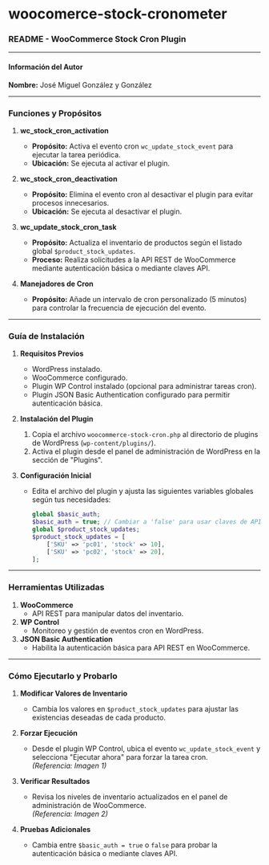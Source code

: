 # woocomerce-stock-cronometer
 
### README - WooCommerce Stock Cron Plugin

---

#### **Información del Autor**
**Nombre:** José Miguel González y González  

---

### **Funciones y Propósitos**

1. **wc_stock_cron_activation**  
   - **Propósito:** Activa el evento cron `wc_update_stock_event` para ejecutar la tarea periódica.  
   - **Ubicación:** Se ejecuta al activar el plugin.

2. **wc_stock_cron_deactivation**  
   - **Propósito:** Elimina el evento cron al desactivar el plugin para evitar procesos innecesarios.  
   - **Ubicación:** Se ejecuta al desactivar el plugin.

3. **wc_update_stock_cron_task**  
   - **Propósito:** Actualiza el inventario de productos según el listado global `$product_stock_updates`.  
   - **Proceso:** Realiza solicitudes a la API REST de WooCommerce mediante autenticación básica o mediante claves API.  

4. **Manejadores de Cron**  
   - **Propósito:** Añade un intervalo de cron personalizado (5 minutos) para controlar la frecuencia de ejecución del evento.

---

### **Guía de Instalación**

1. **Requisitos Previos**
   - WordPress instalado.
   - WooCommerce configurado.
   - Plugin WP Control instalado (opcional para administrar tareas cron).
   - Plugin JSON Basic Authentication configurado para permitir autenticación básica.

2. **Instalación del Plugin**
   1. Copia el archivo `woocommerce-stock-cron.php` al directorio de plugins de WordPress (`wp-content/plugins/`).
   2. Activa el plugin desde el panel de administración de WordPress en la sección de "Plugins".

3. **Configuración Inicial**
   - Edita el archivo del plugin y ajusta las siguientes variables globales según tus necesidades:
     ```php
     global $basic_auth;
     $basic_auth = true; // Cambiar a 'false' para usar claves de API
     global $product_stock_updates;
     $product_stock_updates = [
         ['SKU' => 'pc01', 'stock' => 10],
         ['SKU' => 'pc02', 'stock' => 20],
     ];
     ```

---

### **Herramientas Utilizadas**

1. **WooCommerce**  
   - API REST para manipular datos del inventario.
2. **WP Control**  
   - Monitoreo y gestión de eventos cron en WordPress.
3. **JSON Basic Authentication**  
   - Habilita la autenticación básica para API REST en WooCommerce.

---

### **Cómo Ejecutarlo y Probarlo**

1. **Modificar Valores de Inventario**
   - Cambia los valores en `$product_stock_updates` para ajustar las existencias deseadas de cada producto.

2. **Forzar Ejecución**
   - Desde el plugin WP Control, ubica el evento `wc_update_stock_event` y selecciona "Ejecutar ahora" para forzar la tarea cron.  
   *(Referencia: Imagen 1)*

3. **Verificar Resultados**
   - Revisa los niveles de inventario actualizados en el panel de administración de WooCommerce.  
   *(Referencia: Imagen 2)*

4. **Pruebas Adicionales**
   - Cambia entre `$basic_auth = true` o `false` para probar la autenticación básica o mediante claves API.
